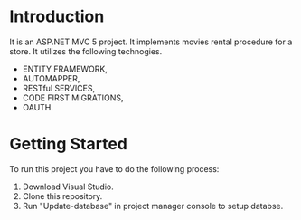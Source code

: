 # Introduction 
It is an ASP.NET MVC 5 project. It implements movies rental procedure for a store.
It utilizes the following technogies.
- ENTITY FRAMEWORK,
- AUTOMAPPER,
- RESTful SERVICES,
- CODE FIRST MIGRATIONS,
- OAUTH.

# Getting Started
To run this project you have to do the following process:
1. Download Visual Studio.
2. Clone this repository.
3. Run "Update-database" in project manager console to setup databse.


